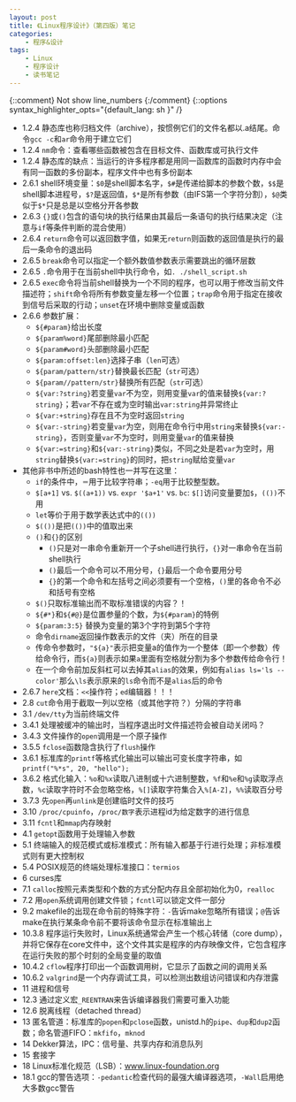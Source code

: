 ```yaml
---
layout: post
title: 《Linux程序设计》（第四版）笔记
categories:
    - 程序&设计
tags:
    - Linux
    - 程序设计
    - 读书笔记
---
```


{::comment} Not show line_numbers {:/comment}
{::options syntax_highlighter_opts="{default_lang: sh \}" /}

- 1.2.4 静态库也称归档文件（archive），按惯例它们的文件名都以.a结尾。命令`gcc -c`和`ar`命令用于建立它们
- 1.2.4 `nm`命令：查看哪些函数被包含在目标文件、函数库或可执行文件
- 1.2.4 静态库的缺点：当运行的许多程序都是用同一函数库的函数时内存中会有同一函数的多份副本，程序文件中也有多份副本
- 2.6.1 shell环境变量：`$0`是shell脚本名字，`$#`是传递给脚本的参数个数，`$$`是shell脚本进程号，`$?`是返回值，`$*`是所有参数（由IFS第一个字符分割），`$@`类似于`$*`只是总是以空格分开各参数
- 2.6.3 `{}`或`()`包含的语句块的执行结果由其最后一条语句的执行结果决定（注意与`if`等条件判断的混合使用）
- 2.6.4 `return`命令可以返回数字值，如果无`return`则函数的返回值是执行的最后一条命令的退出码
- 2.6.5 `break`命令可以指定一个额外数值参数表示需要跳出的循环层数
- 2.6.5 `.`命令用于在当前shell中执行命令，如`. ./shell_script.sh`
- 2.6.5 `exec`命令将当前shell替换为一个不同的程序，也可以用于修改当前文件描述符；`shift`命令将所有参数变量左移一个位置；`trap`命令用于指定在接收到信号后采取的行动；`unset`在环境中删除变量或函数
- 2.6.6 参数扩展：
   - `${#param}`给出长度
   - `${param%word}`尾部删除最小匹配
   - `${param#word}`头部删除最小匹配
   - `${param:offset:len}`选择子串（`len`可选）
   - `${param/pattern/str}`替换最长匹配（`str`可选）
   - `${param//pattern/str}`替换所有匹配（`str`可选）
   - `${var:?string}`若变量`var`不为空，则用变量`var`的值来替换`${var:?string}`；若`var`不存在或为空时输出`var:string`并异常终止
   - `${var:+string}`存在且不为空时返回`string`
   - `${var:-string}`若变量`var`为空，则用在命令行中用`string`来替换`${var:-string}`，否则变量`var`不为空时，则用变量`var`的值来替换
   - `${var:=string}`和`${var:-string}`类似，不同之处是若`var`为空时，用`string`替换`${var:=string}`的同时，把`string`赋给变量`var`
- 其他非书中所述的bash特性也一并写在这里：
   - `if`的条件中，`＝`用于比较字符串；`-eq`用于比较整型数。
   - `$[a+1]` vs. `$((a+1))` vs. `expr '$a+1'` vs. `bc`: `$[]`访问变量要加`$`，`(())`不用
   - `let`等价于用于数学表达式中的`(())`
   - `$(())`是把`(())`中的值取出来
   - `()`和`{}`的区别
     - `()`只是对一串命令重新开一个子shell进行执行，`{}`对一串命令在当前shell执行
     - `()`最后一个命令可以不用分号，`{}`最后一个命令要用分号
     - `{}`的第一个命令和左括号之间必须要有一个空格，`()`里的各命令不必和括号有空格
   - `$()`只取标准输出而不取标准错误的内容？！
   - `${#*}`和`${#@}`是位置参量的个数，为`${#param}`的特例
   - `${param:3:5}` 替换为变量的第3个字符到第5个字符
   - 命令`dirname`返回操作数表示的文件（夹）所在的目录
   - 传命令参数时，`"${a}"`表示把变量a的值作为一个整体（即一个参数）传给命令行，而`${a}`则表示如果`a`里面有空格就分割为多个参数传给命令行！
   - 在一个命令前加反斜杠可以去掉其`alias`的效果，例如有`alias ls='ls --color'`那么`\ls`表示原来的`ls`命令而不是`alias`后的命令
- 2.6.7 `here`文档：`<<`操作符；`ed`编辑器！！！
- 2.8 `cut`命令用于截取一列以空格（或其他字符？）分隔的字符串
- 3.1 `/dev/tty`为当前终端文件
- 3.4.1 处理被缓冲的输出时，当程序退出时文件描述符会被自动关闭吗？
- 3.4.3 文件操作的`open`调用是一个原子操作
- 3.5.5 `fclose`函数隐含执行了`flush`操作
- 3.6.1 标准库的`printf`等格式化输出可以输出可变长度字符串，如`printf("%*s", 20, "hello");`
- 3.6.2 格式化输入：`%o`和`%x`读取八进制或十六进制整数，`%f`和`%e`和`%g`读取浮点数，`%c`读取字符时不会忽略空格，`%[]`读取字符集合入`%[A-Z]`，`%%`读取百分号
- 3.7.3 先`open`再`unlink`是创建临时文件的技巧
- 3.10 `/proc/cpuinfo`，`/proc/数字`表示进程id为给定数字的进行信息
- 3.11 `fcntl`和`mmap`内存映射
- 4.1 `getopt`函数用于处理输入参数
- 5.1 终端输入的规范模式或标准模式：所有输入都基于行进行处理；非标准模式则有更大控制权
- 5.4 POSIX规范的终端处理标准接口：`termios`
- 6 curses库
- 7.1 `calloc`按照元素类型和个数的方式分配内存且全部初始化为0，`realloc`
- 7.2 用`open`系统调用创建文件锁；`fcntl`可以锁定文件一部分
- 9.2 makefile的出现在命令前的特殊字符：`-`告诉make忽略所有错误；`@`告诉make在执行某条命令前不要将该命令显示在标准输出上
- 10.3.8 程序运行失败时，Linux系统通常会产生一个核心转储（core dump），并将它保存在core文件中，这个文件其实是程序的内存映像文件，它包含程序在运行失败的那个时刻的全局变量的取值
- 10.4.2 `cflow`程序打印出一个函数调用树，它显示了函数之间的调用关系
- 10.6.2 `valgrind`是一个内存调试工具，可以检测出数组访问错误和内存泄露
- 11 进程和信号
- 12.3 通过定义宏`_REENTRAN`来告诉编译器我们需要可重入功能
- 12.6 脱离线程（detached thread）
- 13 匿名管道：标准库的`popen`和`pclose`函数，unistd.h的`pipe`、`dup`和`dup2`函数；命名管道FIFO：`mkfifo`，`mknod`
- 14 Dekker算法，IPC：信号量、共享内存和消息队列
- 15 套接字
- 18 Linux标准化规范（LSB）：www.linux-foundation.org
- 18.1 gcc的警告选项：`-pedantic`检查代码的最强大编译器选项，`-Wall`启用绝大多数gcc警告

